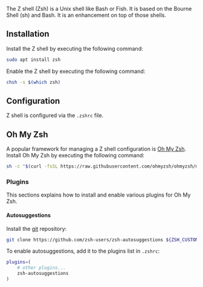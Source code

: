 The Z shell (Zsh) is a Unix shell like Bash or Fish.
It is based on the Bourne Shell (sh) and Bash.
It is an enhancement on top of those shells.

## Installation
Install the Z shell by executing the following command:
```sh
sudo apt install zsh
```

Enable the Z shell by executing the following command:
```sh
chsh -s $(which zsh)
```

## Configuration
Z shell is configured via the `.zshrc` file.

## Oh My Zsh

A popular framework for managing a Z shell configuration is [Oh My Zsh](https://ohmyz.sh/).
Install Oh My Zsh by executing the following command:
```sh
sh -c "$(curl -fsSL https://raw.githubusercontent.com/ohmyzsh/ohmyzsh/master/tools/install.sh)"
```

### Plugins
This sections explains how to install and enable various plugins for Oh My Zsh.

#### Autosuggestions
Install the [git](git.md) repository:
```sh
git clone https://github.com/zsh-users/zsh-autosuggestions ${ZSH_CUSTOM:-~/.oh-my-zsh/custom}/plugins/zsh-autosuggestions
```

To enable autosuggestions, add it to the plugins list in `.zshrc`:
```sh
plugins=(
    # other plugins...
    zsh-autosuggestions
)
```
